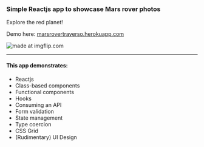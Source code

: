### Simple Reactjs app to showcase Mars rover photos

Explore the red planet!

Demo here: [marsrovertraverso.herokuapp.com](https://marsrovertraverso.herokuapp.com/ 'Mars Rover App Demo')

<img src="https://i.imgflip.com/3p1cb9.gif" title="made at imgflip.com"/>

---

#### This app demonstrates:

- Reactjs
- Class-based components
- Functional components
- Hooks
- Consuming an API
- Form validation
- State management
- Type coercion
- CSS Grid
- (Rudimentary) UI Design
